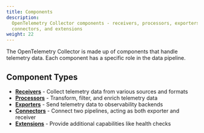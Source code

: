 ```yaml
---
title: Components
description:
  OpenTelemetry Collector components - receivers, processors, exporters,
  connectors, and extensions
weight: 22
---
```


The OpenTelemetry Collector is made up of components that handle telemetry data.
Each component has a specific role in the data pipeline.

## Component Types

- **[Receivers](receiver/)** - Collect telemetry data from various sources and
  formats
- **[Processors](processor/)** - Transform, filter, and enrich telemetry data
- **[Exporters](exporter/)** - Send telemetry data to observability backends
- **[Connectors](connector/)** - Connect two pipelines, acting as both exporter
  and receiver
- **[Extensions](extension/)** - Provide additional capabilities like health
  checks
